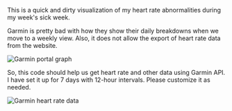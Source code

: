 This is a quick and dirty visualization of my heart rate abnormalities during my week's sick week.

Garmin is pretty bad with how they show their daily breakdowns when we move to a weekly view.
Also, it does not allow the export of heart rate data from the website.

![Garmin portal graph](https://github.com/user-attachments/assets/d1d89e99-ecfd-4091-b131-b390e952a12a)


So, this code should help us get heart rate and other data using Garmin API.
I have set it up for 7 days with 12-hour intervals. Please customize it as needed.

![Garmin heart rate data](https://github.com/user-attachments/assets/98f32de6-485a-4c51-8542-b75efaa433a2)

